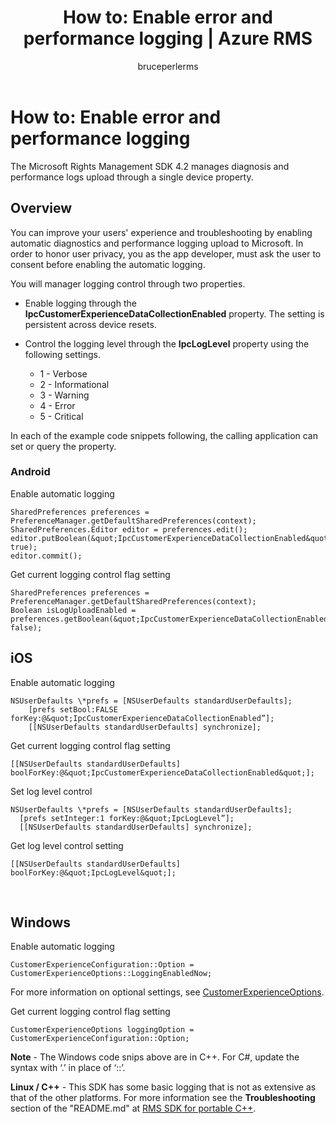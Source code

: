 ﻿---
# required metadata

title: How to&#58; Enable error and performance logging | Azure RMS
description: The Microsoft Rights Management SDK 4.2 manages diagnosis and performance logs upload through a single device property.
keywords:
author: bruceperlerms
manager: mbaldwin
ms.date: 09/25/2016
ms.topic: article
ms.prod:
ms.service: information-protection
ms.technology: techgroup-identity
ms.assetid: F5AD3826-2292-4A25-AF5C-D17D083F5742
# optional metadata

#ROBOTS:
audience: developer
#ms.devlang:
ms.reviewer: shubhamp
ms.suite: ems
#ms.tgt_pltfrm:
#ms.custom:

---

# How to: Enable error and performance logging
The Microsoft Rights Management SDK 4.2 manages diagnosis and performance logs upload through a single device property.

## Overview ##
You can improve your users' experience and troubleshooting by enabling automatic diagnostics and performance logging upload to Microsoft. In order to honor user privacy, you as the app developer, must ask the user to consent before enabling the automatic logging.

You will manager logging control through two properties.

-   Enable logging through the **IpcCustomerExperienceDataCollectionEnabled** property. The setting is persistent across device resets.
-   Control the logging level through the **IpcLogLevel** property using the following settings.

    * 1 - Verbose
    * 2 - Informational
    * 3 - Warning
    * 4 - Error
    * 5 - Critical

In each of the example code snippets following, the calling application can set or query the property.

### Android ###
Enable automatic logging

    SharedPreferences preferences = PreferenceManager.getDefaultSharedPreferences(context);
    SharedPreferences.Editor editor = preferences.edit();
    editor.putBoolean(&quot;IpcCustomerExperienceDataCollectionEnabled&quot;, true);
    editor.commit();

Get current logging control flag setting

    SharedPreferences preferences = PreferenceManager.getDefaultSharedPreferences(context);
    Boolean isLogUploadEnabled = preferences.getBoolean(&quot;IpcCustomerExperienceDataCollectionEnabled&quot;, false);

## iOS ##
Enable automatic logging

    NSUserDefaults \*prefs = [NSUserDefaults standardUserDefaults];
        [prefs setBool:FALSE forKey:@&quot;IpcCustomerExperienceDataCollectionEnabled”];
        [[NSUserDefaults standardUserDefaults] synchronize];

Get current logging control flag setting

    [[NSUserDefaults standardUserDefaults] boolForKey:@&quot;IpcCustomerExperienceDataCollectionEnabled&quot;];

Set log level control

    NSUserDefaults \*prefs = [NSUserDefaults standardUserDefaults];
      [prefs setInteger:1 forKey:@&quot;IpcLogLevel”];
      [[NSUserDefaults standardUserDefaults] synchronize];

Get log level control setting

    [[NSUserDefaults standardUserDefaults] boolForKey:@&quot;IpcLogLevel&quot;];
 

## Windows ##
Enable automatic logging

    CustomerExperienceConfiguration::Option = CustomerExperienceOptions::LoggingEnabledNow;

For more information on optional settings, see [CustomerExperienceOptions](https://msdn.microsoft.com/library/microsoft.rightsmanagement.customerexperienceoptions.aspx).

Get current logging control flag setting

    CustomerExperienceOptions loggingOption = CustomerExperienceConfiguration::Option;


**Note** - The Windows code snips above are in C++. For C\#, update the syntax with ‘.’ in place of ‘::’.

**Linux / C++** - This SDK has some basic logging that is not as extensive as that of the other platforms. For more information see the **Troubleshooting** section of the "README.md" at [RMS SDK for portable C++](https://github.com/AzureAD/rms-sdk-for-cpp#troubleshooting).

 

 
